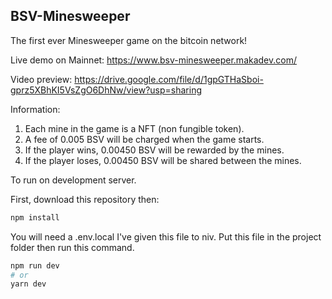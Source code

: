 
## BSV-Minesweeper

The first ever Minesweeper game on the bitcoin network!

Live demo on Mainnet:
https://www.bsv-minesweeper.makadev.com/

Video preview:
https://drive.google.com/file/d/1gpGTHaSboi-gprz5XBhKI5VsZgO6DhNw/view?usp=sharing

Information:

1. Each mine in the game is a NFT (non fungible token).
2. A fee of 0.005 BSV will be charged when the game starts.
3. If the player wins, 0.00450 BSV will be rewarded by the mines.
4. If the player loses, 0.00450 BSV will be shared between the mines.

To run on development server. 

First, download this repository then:

```bash
npm install
```

You will need a .env.local I've given this file to niv.
Put this file in the project folder then run this command.

```bash
npm run dev
# or
yarn dev
```

